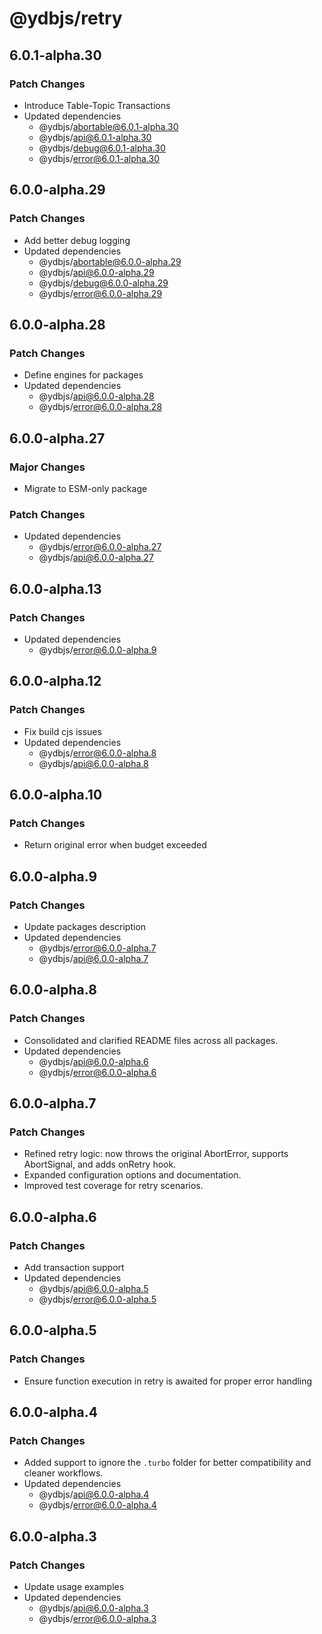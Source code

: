 # @ydbjs/retry

## 6.0.1-alpha.30

### Patch Changes

- Introduce Table-Topic Transactions
- Updated dependencies
  - @ydbjs/abortable@6.0.1-alpha.30
  - @ydbjs/api@6.0.1-alpha.30
  - @ydbjs/debug@6.0.1-alpha.30
  - @ydbjs/error@6.0.1-alpha.30

## 6.0.0-alpha.29

### Patch Changes

- Add better debug logging
- Updated dependencies
  - @ydbjs/abortable@6.0.0-alpha.29
  - @ydbjs/api@6.0.0-alpha.29
  - @ydbjs/debug@6.0.0-alpha.29
  - @ydbjs/error@6.0.0-alpha.29

## 6.0.0-alpha.28

### Patch Changes

- Define engines for packages
- Updated dependencies
  - @ydbjs/api@6.0.0-alpha.28
  - @ydbjs/error@6.0.0-alpha.28

## 6.0.0-alpha.27

### Major Changes

- Migrate to ESM-only package

### Patch Changes

- Updated dependencies
  - @ydbjs/error@6.0.0-alpha.27
  - @ydbjs/api@6.0.0-alpha.27

## 6.0.0-alpha.13

### Patch Changes

- Updated dependencies
  - @ydbjs/error@6.0.0-alpha.9

## 6.0.0-alpha.12

### Patch Changes

- Fix build cjs issues
- Updated dependencies
  - @ydbjs/error@6.0.0-alpha.8
  - @ydbjs/api@6.0.0-alpha.8

## 6.0.0-alpha.10

### Patch Changes

- Return original error when budget exceeded

## 6.0.0-alpha.9

### Patch Changes

- Update packages description
- Updated dependencies
  - @ydbjs/error@6.0.0-alpha.7
  - @ydbjs/api@6.0.0-alpha.7

## 6.0.0-alpha.8

### Patch Changes

- Consolidated and clarified README files across all packages.
- Updated dependencies
  - @ydbjs/api@6.0.0-alpha.6
  - @ydbjs/error@6.0.0-alpha.6

## 6.0.0-alpha.7

### Patch Changes

- Refined retry logic: now throws the original AbortError, supports AbortSignal, and adds onRetry hook.
- Expanded configuration options and documentation.
- Improved test coverage for retry scenarios.

## 6.0.0-alpha.6

### Patch Changes

- Add transaction support
- Updated dependencies
  - @ydbjs/api@6.0.0-alpha.5
  - @ydbjs/error@6.0.0-alpha.5

## 6.0.0-alpha.5

### Patch Changes

- Ensure function execution in retry is awaited for proper error handling

## 6.0.0-alpha.4

### Patch Changes

- Added support to ignore the `.turbo` folder for better compatibility and cleaner workflows.
- Updated dependencies
  - @ydbjs/api@6.0.0-alpha.4
  - @ydbjs/error@6.0.0-alpha.4

## 6.0.0-alpha.3

### Patch Changes

- Update usage examples
- Updated dependencies
  - @ydbjs/api@6.0.0-alpha.3
  - @ydbjs/error@6.0.0-alpha.3
